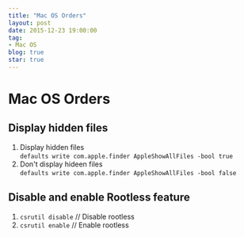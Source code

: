 ```yaml
---
title: "Mac OS Orders"
layout: post
date: 2015-12-23 19:00:00
tag:
- Mac OS
blog: true
star: true
---
```


# Mac OS Orders
## Display hidden files
1. Display hidden files  
` defaults write com.apple.finder AppleShowAllFiles -bool true `
2. Don't display hideen files  
` defaults write com.apple.finder AppleShowAllFiles -bool false `

## Disable and enable Rootless feature
1. ` csrutil disable `	// Disable rootless
2. ` csrutil enable `	// Enable rootless

